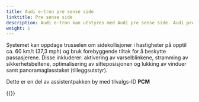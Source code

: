 ```yaml
---
title: Audi e-tron pre sense side
linktitle: Pre sense side
description: Audi e-tron kan utstyres med Audi pre sense side. Audi pre sense side reagerer ved en kollisjon fra siden. Den bruker blant annet radarsensorene til kryssingsassistenten til å beregne sannsynligheten for en ulykke med trafikk som nærmer seg fra siden.
weight: 1
---
```

Systemet kan oppdage trusselen om sidekollisjoner i hastigheter på opptil ca. 60 km/t (37,3 mph) og bruk forebyggende tiltak for å beskytte passasjerene. Disse inkluderer: aktivering av varselblinkene, stramming av sikkerhetsbeltene, optimalisering av sitteposisjonen og lukking av vinduer samt panoramaglasstaket (tilleggsutstyr).

Dette er en del av assistentpakken by med tilvalgs-ID **PCM**

{{<children description="true" />}}

